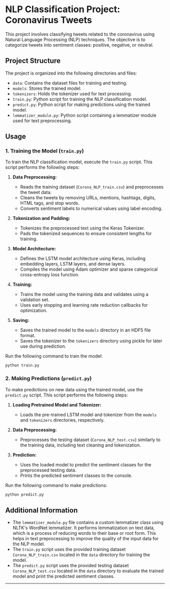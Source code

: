 # NLP Classification Project: Coronavirus Tweets

This project involves classifying tweets related to the coronavirus using Natural Language Processing (NLP) techniques. The objective is to categorize tweets into sentiment classes: positive, negative, or neutral.

## Project Structure

The project is organized into the following directories and files:

- `data`: Contains the dataset files for training and testing.
- `models`: Stores the trained model.
- `tokenizers`: Holds the tokenizer used for text processing.
- `train.py`: Python script for training the NLP classification model.
- `predict.py`: Python script for making predictions using the trained model.
- `lemmatizer_module.py`: Python script containing a lemmatizer module used for text preprocessing.

## Usage

### 1. Training the Model (`train.py`)

To train the NLP classification model, execute the `train.py` script. This script performs the following steps:

1. **Data Preprocessing:**
   - Reads the training dataset (`Corona_NLP_train.csv`) and preprocesses the tweet data.
   - Cleans the tweets by removing URLs, mentions, hashtags, digits, HTML tags, and stop words.
   - Converts sentiment labels to numerical values using label encoding.

2. **Tokenization and Padding:**
   - Tokenizes the preprocessed text using the Keras Tokenizer.
   - Pads the tokenized sequences to ensure consistent lengths for training.

3. **Model Architecture:**
   - Defines the LSTM model architecture using Keras, including embedding layers, LSTM layers, and dense layers.
   - Compiles the model using Adam optimizer and sparse categorical cross-entropy loss function.

4. **Training:**
   - Trains the model using the training data and validates using a validation set.
   - Uses early stopping and learning rate reduction callbacks for optimization.

5. **Saving:**
   - Saves the trained model to the `models` directory in an HDF5 file format.
   - Saves the tokenizer to the `tokenizers` directory using pickle for later use during prediction.

Run the following command to train the model:

```bash
python train.py
```

### 2. Making Predictions (`predict.py`)

To make predictions on new data using the trained model, use the `predict.py` script. This script performs the following steps:

1. **Loading Pretrained Model and Tokenizer:**
   - Loads the pre-trained LSTM model and tokenizer from the `models` and `tokenizers` directories, respectively.

2. **Data Preprocessing:**
   - Preprocesses the testing dataset (`Corona_NLP_test.csv`) similarly to the training data, including text cleaning and tokenization.

3. **Prediction:**
   - Uses the loaded model to predict the sentiment classes for the preprocessed testing data.
   - Prints the predicted sentiment classes to the console.

Run the following command to make predictions:

```bash
python predict.py
```

## Additional Information

- The `lemmatizer_module.py` file contains a custom lemmatizer class using NLTK's WordNet lemmatizer. It performs lemmatization on text data, which is a process of reducing words to their base or root form. This helps in text preprocessing to improve the quality of the input data for the NLP model.
- The `train.py` script uses the provided training dataset `Corona_NLP_train.csv` located in the `data` directory for training the model.
- The `predict.py` script uses the provided testing dataset `Corona_NLP_test.csv` located in the `data` directory to evaluate the trained model and print the predicted sentiment classes.

---